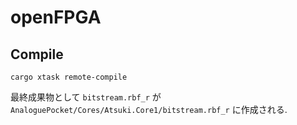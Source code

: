 openFPGA
==

## Compile

`cargo xtask remote-compile`

最終成果物として `bitstream.rbf_r` が `AnaloguePocket/Cores/Atsuki.Core1/bitstream.rbf_r` に作成される.
